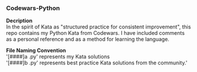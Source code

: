 ### Codewars-Python

**Decription**
<br>
In the spirit of Kata as "structured practice for consistent improvement", this repo contains my Python Kata from Codewars. I have included comments as a personal reference and as a method for learning the language.

**File Naming Convention**
<br>
'[####]a <kataname>.py' represents my Kata solutions
<br>
'[####]b <kataname>.py' represents best practice Kata solutions from the community.'
